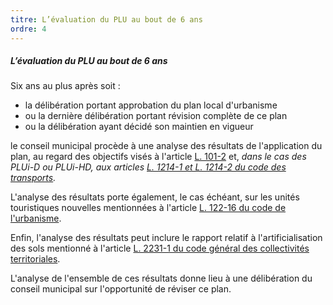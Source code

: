 ```yaml
---
titre: L’évaluation du PLU au bout de 6 ans
ordre: 4
---
```


##### L’évaluation du PLU au bout de 6 ans

Six ans au plus après soit :
- la délibération portant approbation du plan local d'urbanisme
- ou la dernière délibération portant révision complète de ce plan
- ou la délibération ayant décidé son maintien en vigueur

le conseil municipal procède à une analyse des résultats de l'application du plan, au regard des objectifs visés à l'article [L. 101-2](https://www.legifrance.gouv.fr/codes/article_lc/LEGIARTI000043977681) et, *dans le cas des PLUi-D ou PLUi-HD, aux articles [L. 1214-1 et L. 1214-2 du code des transports](https://www.legifrance.gouv.fr/codes/section_lc/LEGITEXT000023086525/LEGISCTA000023069063/#LEGISCTA000023086209).*

L'analyse des résultats porte également, le cas échéant, sur les unités touristiques nouvelles mentionnées à l'article [L. 122-16 du code de l'urbanisme](https://www.legifrance.gouv.fr/codes/article_lc/LEGIARTI000033746330).

Enfin, l'analyse des résultats peut inclure le rapport relatif à l'artificialisation des sols mentionné à l'article [L. 2231-1 du code général des collectivités territoriales](https://www.legifrance.gouv.fr/codes/section_lc/LEGITEXT000006070633/LEGISCTA000006164886/#LEGISCTA000043977998).

L'analyse de l'ensemble de ces résultats donne lieu à une délibération du conseil municipal sur l'opportunité de réviser ce plan.

